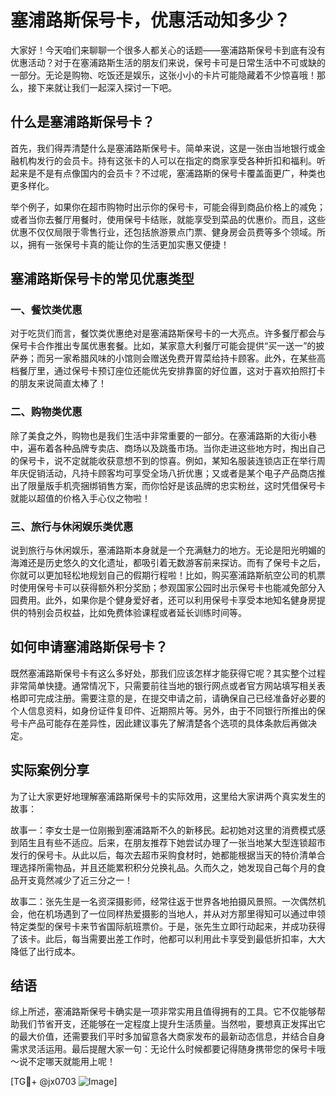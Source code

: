 # 塞浦路斯保号卡，优惠活动知多少？

大家好！今天咱们来聊聊一个很多人都关心的话题——塞浦路斯保号卡到底有没有优惠活动？对于在塞浦路斯生活的朋友们来说，保号卡可是日常生活中不可或缺的一部分。无论是购物、吃饭还是娱乐，这张小小的卡片可能隐藏着不少惊喜哦！那么，接下来就让我们一起深入探讨一下吧。

## 什么是塞浦路斯保号卡？

首先，我们得弄清楚什么是塞浦路斯保号卡。简单来说，这是一张由当地银行或金融机构发行的会员卡。持有这张卡的人可以在指定的商家享受各种折扣和福利。听起来是不是有点像国内的会员卡？不过呢，塞浦路斯的保号卡覆盖面更广，种类也更多样化。

举个例子，如果你在超市购物时出示你的保号卡，可能会得到商品价格上的减免；或者当你去餐厅用餐时，使用保号卡结账，就能享受到菜品的优惠价。而且，这些优惠不仅仅局限于零售行业，还包括旅游景点门票、健身房会员费等多个领域。所以，拥有一张保号卡真的能让你的生活更加实惠又便捷！

## 塞浦路斯保号卡的常见优惠类型

### 一、餐饮类优惠

对于吃货们而言，餐饮类优惠绝对是塞浦路斯保号卡的一大亮点。许多餐厅都会与保号卡合作推出专属优惠套餐。比如，某家意大利餐厅可能会提供“买一送一”的披萨券；而另一家希腊风味的小馆则会赠送免费开胃菜给持卡顾客。此外，在某些高档餐厅里，通过保号卡预订座位还能优先安排靠窗的好位置，这对于喜欢拍照打卡的朋友来说简直太棒了！

### 二、购物类优惠

除了美食之外，购物也是我们生活中非常重要的一部分。在塞浦路斯的大街小巷中，遍布着各种品牌专卖店、商场以及跳蚤市场。当你走进这些地方时，掏出自己的保号卡，说不定就能收获意想不到的惊喜。例如，某知名服装连锁店正在举行周年庆促销活动，凡持卡顾客均可享受全场八折优惠；又或者是某个电子产品商店推出了限量版手机壳捆绑销售方案，而你恰好是该品牌的忠实粉丝，这时凭借保号卡就能以超值的价格入手心仪之物啦！

### 三、旅行与休闲娱乐类优惠

说到旅行与休闲娱乐，塞浦路斯本身就是一个充满魅力的地方。无论是阳光明媚的海滩还是历史悠久的文化遗址，都吸引着无数游客前来探访。而有了保号卡之后，你就可以更加轻松地规划自己的假期行程啦！比如，购买塞浦路斯航空公司的机票时使用保号卡可以获得额外积分奖励；参观国家公园时出示保号卡也能减免部分入园费用。此外，如果你是个健身爱好者，还可以利用保号卡享受本地知名健身房提供的特别会员权益，比如免费体验课程或者延长训练时间等。

## 如何申请塞浦路斯保号卡？

既然塞浦路斯保号卡有这么多好处，那我们应该怎样才能获得它呢？其实整个过程非常简单快捷。通常情况下，只需要前往当地的银行网点或者官方网站填写相关表格即可完成注册。需要注意的是，在提交申请之前，请确保自己已经准备好必要的个人信息资料，如身份证件复印件、近期照片等。另外，由于不同银行所推出的保号卡产品可能存在差异性，因此建议事先了解清楚各个选项的具体条款后再做决定。

## 实际案例分享

为了让大家更好地理解塞浦路斯保号卡的实际效用，这里给大家讲两个真实发生的故事：

故事一：李女士是一位刚搬到塞浦路斯不久的新移民。起初她对这里的消费模式感到陌生且有些不适应。后来，在朋友推荐下她尝试办理了一张当地某大型连锁超市发行的保号卡。从此以后，每次去超市采购食材时，她都能根据当天的特价清单合理选择所需物品，并且还能累积积分兑换礼品。久而久之，她发现自己每个月的食品开支竟然减少了近三分之一！

故事二：张先生是一名资深摄影师，经常往返于世界各地拍摄风景照。一次偶然机会，他在机场遇到了一位同样热爱摄影的当地人，并从对方那里得知可以通过申领特定类型的保号卡来节省国际航班票价。于是，张先生立即行动起来，并成功获得了该卡。此后，每当需要出差工作时，他都可以利用此卡享受到最低折扣率，大大降低了出行成本。

## 结语

综上所述，塞浦路斯保号卡确实是一项非常实用且值得拥有的工具。它不仅能够帮助我们节省开支，还能够在一定程度上提升生活质量。当然啦，要想真正发挥出它的最大价值，还需要我们平时多加留意各大商家发布的最新动态信息，并结合自身需求灵活运用。最后提醒大家一句：无论什么时候都要记得随身携带您的保号卡哦～说不定哪天就能用上呢！

[TG💪+ @jx0703 ![Image](https://github.com/user-attachments/assets/dbca1d08-cadb-493c-b0ec-ad6f7a83f270)]
